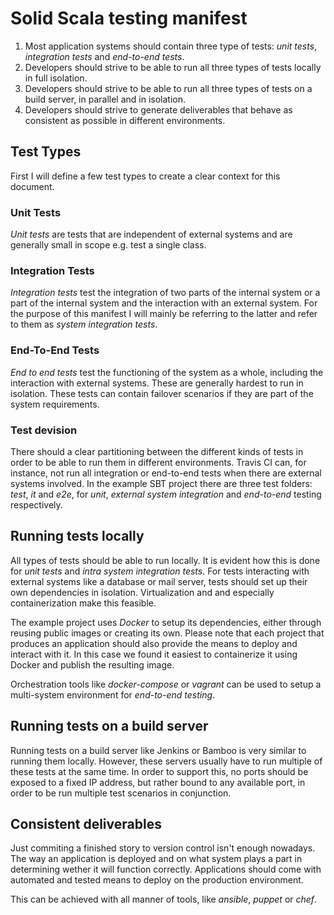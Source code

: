 # Solid Scala testing manifest

1. Most application systems should contain three type of tests: _unit tests_, _integration tests_ and _end-to-end tests_.
2. Developers should strive to be able to run all three types of tests locally in full isolation.
3. Developers should strive to be able to run all three types of tests on a build server, in parallel and in isolation.
4. Developers should strive to generate deliverables that behave as consistent as possible in different environments.

## Test Types

First I will define a few test types to create a clear context for this document.

### Unit Tests

_Unit tests_ are tests that are independent of external systems and are generally small in scope e.g. test a single
class.

### Integration Tests

_Integration tests_ test the integration of two parts of the internal system or a part of the internal system and the
interaction with an external system. For the purpose of this manifest I will mainly be referring to the latter and
refer to them as _system integration tests_.

### End-To-End Tests

_End to end tests_ test the functioning of the system as a whole, including the interaction with external systems. These
are generally hardest to run in isolation. These tests can contain failover scenarios if they are part of the system
requirements.

### Test devision
There should a clear partitioning between the different kinds of tests in order to be able to run them in different
environments. Travis CI can, for instance, not run all integration or end-to-end tests when there are external
systems involved. In the example SBT project there are three test folders: _test_, _it_ and _e2e_, for _unit_, _external system integration_ and _end-to-end_ testing respectively.

## Running tests locally
All types of tests should be able to run locally. It is evident how this is done for _unit tests_ and _intra system
integration tests_. For tests interacting with external systems like a database or mail server, tests should set up
their own dependencies in isolation. Virtualization and and especially containerization make this feasible.

The example project uses _Docker_ to setup its dependencies, either through reusing public images or creating its own.
Please note that each project that produces an application should also provide the means to deploy and interact with
it. In this case we found it easiest to containerize it using Docker and publish the resulting image.

Orchestration tools like _docker-compose_ or _vagrant_ can be used to setup a multi-system environment for _end-to-end
testing_.

## Running tests on a build server
Running tests on a build server like Jenkins or Bamboo is very similar to running them locally. However, these servers
usually have to run multiple of these tests at the same time. In order to support this, no ports should be exposed to
a fixed IP address, but rather bound to any available port, in order to be run multiple test scenarios in conjunction.

## Consistent deliverables
Just commiting a finished story to version control isn't enough nowadays. The way an application is deployed and on
what system plays a part in determining wether it will function correctly. Applications should come with automated and
tested means to deploy on the production environment.

This can be achieved with all manner of tools, like _ansible_, _puppet_ or _chef_.
